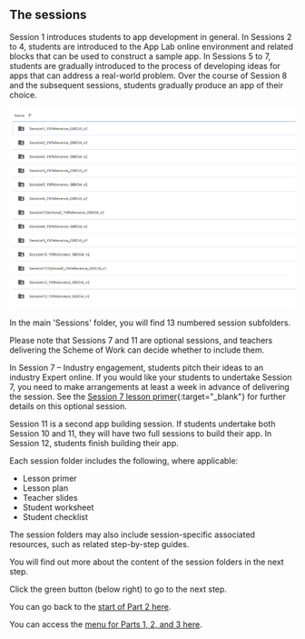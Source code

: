 ## The sessions
Session 1 introduces students to app development in general. In Sessions 2 to 4, students are introduced to the App Lab online environment and related blocks that can be used to construct a sample app. In Sessions 5 to 7, students are gradually introduced to the process of developing ideas for apps that can address a real-world problem. Over the course of Session 8 and the subsequent sessions, students gradually produce an app of their choice.

![The 'Sessions' folder.](images/Session-folders.png)

In the main 'Sessions' folder, you will find 13 numbered session subfolders.

Please note that Sessions 7 and 11 are optional sessions, and teachers delivering the Scheme of Work can decide whether to include them. 

In Session 7 – Industry engagement, students pitch their ideas to an industry Expert online. If you would like your students to undertake Session 7, you need to make arrangements at least a week in advance of delivering the session. See the [Session 7 lesson primer](https://docs.google.com/document/d/1LJ-cINBklLBknOfxHQq9WS0EAxRfOw6U_AqS0XC96Qo){:target="_blank"} for further details on this optional session.

Session 11 is a second app building session. If students undertake both Session 10 and 11, they will have two full sessions to build their app. In Session 12, students finish building their app.

Each session folder includes the following, where applicable:
+ Lesson primer
+ Lesson plan
+ Teacher slides
+ Student worksheet
+ Student checklist

The session folders may also include session-specific associated resources, such as related step-by-step guides.

You will find out more about the content of the session folders in the next step.

Click the green button (below right) to go to the next step.

You can go back to the [start of Part 2 here](https://projects.raspberrypi.org/en/projects/Year8-RelevanceTraining-Part2-GBICi4).

You can access the [menu for Parts 1, 2, and 3 here](https://projects.raspberrypi.org/en/pathways/year8-relevancetraining-gbici4).

